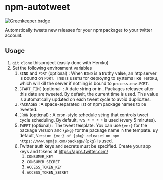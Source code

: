 # npm-autotweet

[![Greenkeeper badge](https://badges.greenkeeper.io/maxkfranz/npm-autotweet.svg)](https://greenkeeper.io/)

Automatically tweets new releases for your npm packages to your twitter account.

## Usage

1. `git clone` this project (easily done with Heroku)
1. Set the following environment variables
    1. `BIND` and `PORT` (optional) : When `BIND` is a truthy value, an http server is bound on `PORT`.  This is useful for deploying to systems like Heroku, which will kill the server if nothing is bound to `process.env.PORT`.
    1. `START_TIME` (optional) : A date string or int.  Packages released after this date are tweeted.  By default, the current time is used.  This value is automatically updated on each tweet cycle to avoid duplicates.
    1. `PACKAGES` : A space-separated list of npm package names to be tweeted.
    1. `CRON` (optional) : A cron-style schedule string that controls tweet cycle scheduling.  By
  default, `*/5 * * * *` is used (every 5 minutes).
    1. `TWEET` (optional) : The tweet template.  You can use `{ver}` for the package version and `{pkg}` for the package name in the template.  By default, `Version {ver} of {pkg} released on npm https://www.npmjs.com/package/{pkg}` is used.
    1. Twitter auth keys and secrets must be specified.  Create your app keys and tokens at https://apps.twitter.com/
        1. `CONSUMER_KEY`
        1. `CONSUMER_SECRET`
        1. `ACCESS_TOKEN_KEY`
        1. `ACCESS_TOKEN_SECRET`
